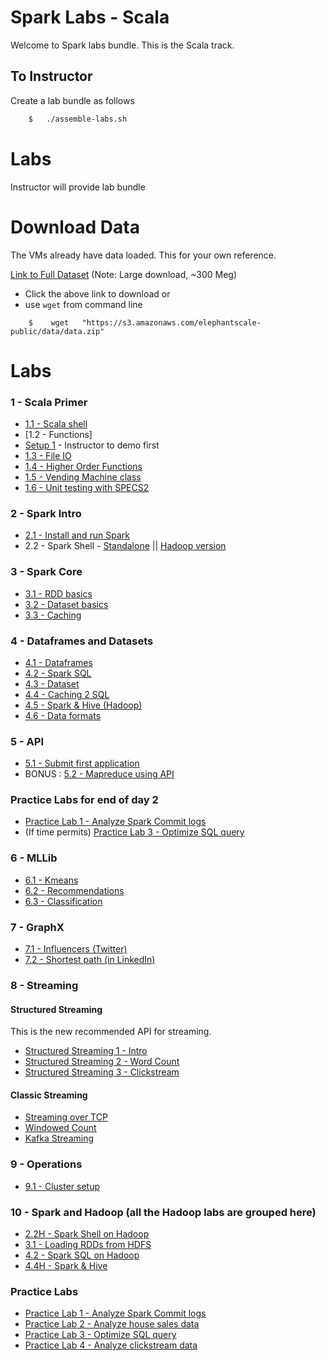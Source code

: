 <link rel='stylesheet' href='assets/css/main.css'/>

# Spark Labs - Scala

Welcome to Spark labs bundle.  This is the Scala track.

## To Instructor

Create a lab bundle as follows

```bash
    $   ./assemble-labs.sh
```

# Labs

Instructor will provide lab bundle

# Download Data

The VMs already have data loaded.  This for your own reference.

[Link to Full Dataset](https://s3.amazonaws.com/elephantscale-public/data/data.zip)
(Note: Large download, ~300 Meg)

- Click the above link to download or
- use `wget` from command line

```
    $    wget   "https://s3.amazonaws.com/elephantscale-public/data/data.zip"
```

# Labs

### 1 - Scala Primer

- [1.1 - Scala shell](01-scala/README.md)
- [1.2 - Functions]
- [Setup 1](setup1.md) - Instructor to demo first
- [1.3 - File IO](01-scala/1.3-file.md)
- [1.4 - Higher Order Functions](01-scala/1.4-functions.md)
- [1.5 - Vending Machine class](01-scala/vending-machine/1.5-README.md)
- [1.6 - Unit testing with SPECS2](01-scala/vending-machine/1.6-SPECS-README.md)

### 2 - Spark Intro

- [2.1 - Install and run Spark](02-intro/2.1-install-spark-scala.md)
- 2.2 - Spark Shell - [Standalone](02-intro/2.2-shell-scala.md)  || [Hadoop version](02-intro/2.2H-spark-shell-hadoop.md)

### 3 - Spark Core

- [3.1 - RDD basics](03-rdd/3.1-rdd-basics-scala.md)
- [3.2 - Dataset basics](03-rdd/3.2-dataset-basics-scala.md)
- [3.3 - Caching](03-rdd/3.3-caching-scala.md)

### 4 - Dataframes and Datasets

- [4.1 - Dataframes](04-dataframe/4.1-dataframe-scala.md)
- [4.2 - Spark SQL ](04-dataframe/4.2-sql-scala.md)
- [4.3 - Dataset](04-dataframe/4.3-dataset-scala.md)
- [4.4 - Caching 2 SQL](04-dataframe/4.4-caching-2-sql-scala.md)
- [4.5 - Spark & Hive (Hadoop)](04-dataframe/4.5-spark-and-hive-scala.md)
- [4.6 - Data formats](04-dataframe/4.6-data-formats-scala.md)


### 5 - API

- [5.1 - Submit first application](05-api/5.1-submit-scala.md)
- BONUS :  [5.2 - Mapreduce using API](05-api/5.2-mapreduce-scala.md)

### Practice Labs for end of day 2

- [Practice Lab 1 - Analyze Spark Commit logs](practice-labs/commit-logs-scala.md)
- (If time permits) [Practice Lab 3 - Optimize SQL query](practice-labs/optimize-query-scala.md)


### 6 - MLLib

- [6.1 - Kmeans](06-mllib/kmeans/kmeans-scala.md)
- [6.2 - Recommendations](06-mllib/recs/README.md)
- [6.3 - Classification](06-mllib/classification/README.md)

### 7 - GraphX

- [7.1  - Influencers (Twitter)](07-graphx/7.1-influencer-scala.md)
- [7.2  - Shortest path (in LinkedIn)](07-graphx/7.2-shortest-path-scala.md)

### 8 - Streaming

#### Structured Streaming 

This is the new recommended API for streaming.  

- [Structured Streaming 1 - Intro](08-streaming/8.4-structured/README1-intro-scala.md)
- [Structured Streaming 2 - Word Count](08-streaming/8.4-structured/README2-wordcount-scala.md)
- [Structured Streaming 3 - Clickstream](08-streaming/8.4-structured/README3-clickstream-scala.md)

#### Classic Streaming 

- [Streaming over TCP](08-streaming/8.1-over-tcp/README-scala.md)
- [Windowed Count](08-streaming/8.2-window/README-scala.md)
- [Kafka Streaming](08-streaming/8.3-kafka/README-scala.md)


### 9 - Operations

- [9.1 - Cluster setup](09-ops/9.1-cluster-setup.md)

### 10 - Spark and Hadoop (all the Hadoop labs are grouped here)

- [2.2H - Spark Shell on Hadoop](02-intro/2.2H-spark-shell-hadoop.md)
- [3.1 - Loading RDDs from HDFS](03-rdd/3.1-rdd-basics-scala.md)
- [4.2 - Spark SQL on Hadoop](04-dataframe/4.2-sql-scala.md)
- [4.4H - Spark & Hive](04-dataframe/4.5-spark-and-hive-scala.md)


### Practice Labs

- [Practice Lab 1 - Analyze Spark Commit logs](practice-labs/commit-logs-scala.md)
- [Practice Lab 2 - Analyze house sales data](practice-labs/house-sales-scala.md)
- [Practice Lab 3 - Optimize SQL query](practice-labs/optimize-query-scala.md)
- [Practice Lab 4 - Analyze clickstream data](practice-labs/clickstream-scala.md)
